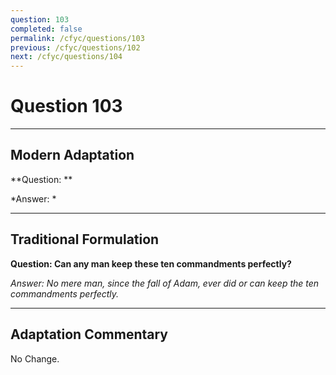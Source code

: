 ```yaml
---
question: 103
completed: false
permalink: /cfyc/questions/103
previous: /cfyc/questions/102
next: /cfyc/questions/104
---
```

# Question 103

---
## Modern Adaptation
**Question: **

*Answer: *

---
## Traditional Formulation
**Question: Can any man keep these ten commandments perfectly?**

*Answer: No mere man, since the fall of Adam, ever did or can keep the ten commandments perfectly.*

---
## Adaptation Commentary
No Change.